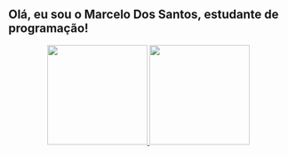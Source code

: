 ## Olá, eu sou o Marcelo Dos Santos, estudante de programação!
<div align="center">
  <a href="https://github.com/marcelo733">
  <img height="180em" src="https://github-readme-stats.vercel.app/api?username=marcelo733&show_icons=true&theme=dracula&include_all_commits=true&count_private=true"/>
  <img height="180em" src="https://github-readme-stats.vercel.app/api/top-langs/?username=marcelo733&layout=compact&langs_count=7&theme=dracula"/>
</div>
